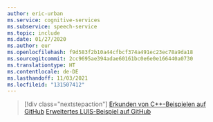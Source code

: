 ```yaml
---
author: eric-urban
ms.service: cognitive-services
ms.subservice: speech-service
ms.topic: include
ms.date: 01/27/2020
ms.author: eur
ms.openlocfilehash: f9d583f2b10a44cfbcf374a491ec23ec78a9da18
ms.sourcegitcommit: 2cc9695ae394adae60161bc0e6e0e166440a0730
ms.translationtype: HT
ms.contentlocale: de-DE
ms.lasthandoff: 11/03/2021
ms.locfileid: "131507412"
---
```

> [!div class="nextstepaction"]
> [Erkunden von C++-Beispielen auf GitHub](https://aka.ms/speech/github-cpp)
> [Erweitertes LUIS-Beispiel auf GitHub](https://github.com/Azure/pizza_luis_bot)
